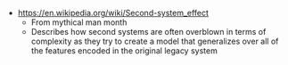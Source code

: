 - https://en.wikipedia.org/wiki/Second-system_effect
  - From mythical man month
  - Describes how second systems are often overblown in terms of complexity as they try to create a model that generalizes over all of the features encoded in the original legacy system


